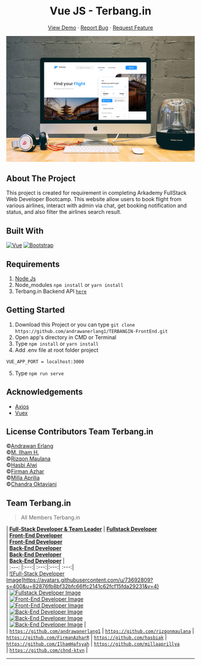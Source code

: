 <h1 align='center'>Vue JS - Terbang.in</h1>
  <p align="center">
    <a href="https://terbangin.netlify.app/">View Demo</a>
    ·
    <a href="https://github.com/andrawanerlang1/TERBANGIN-FrontEnd/issues">Report Bug</a>
    ·
    <a href="https://github.com/andrawanerlang1/TERBANGIN-FrontEnd/pulls">Request Feature</a>
  </p>

![Image Banner](https://raw.githubusercontent.com/andrawanerlang1/TERBANGIN-FrontEnd/main/src/assets/banner/terbangin-image.jpg)

## About The Project

This project is created for requirement in completing Arkademy FullStack Web Developer Bootcamp.
This website allow users to book flight from various airlines, interact with admin via chat, get booking notification and status, and also filter the airlines search result.

## Built With

[![Vue](https://img.shields.io/badge/Vue-v2.6.12-green)](https://github.com/vuejs/vue)
[![Bootstrap](https://img.shields.io/badge/Bootstrap-v4.5.2-blue)](https://github.com/bootstrap-vue/bootstrap-vue)

## Requirements

1. <a href="https://nodejs.org/en/download/">Node Js</a>
2. Node_modules `npm install` or `yarn install`
3. Terbang.in Backend API [`here`](https://github.com/andrawanerlang1/TERBANGIN-BackEnd.git)

## Getting Started

1. Download this Project or you can type `git clone https://github.com/andrawanerlang1/TERBANGIN-FrontEnd.git`
2. Open app's directory in CMD or Terminal
3. Type `npm install` or `yarn install`
4. Add .env file at root folder project

```sh
VUE_APP_PORT = localhost:3000
```

5. Type `npm run serve`

## Acknowledgements

- [Axios](https://www.npmjs.com/package/axios)
- [Vuex](https://vuex.vuejs.org/)

## License Contributors Team Terbang.in

©[Andrawan Erlang](https://github.com/andrawanerlang1) <br />
©[M. Ilham H.](https://github.com/IlhamHafsyah) <br />
©[Rizqon Maulana](https://github.com/rizqonmaulana) <br />
©[Hasbi Alwi](https://github.com/hasbiak) <br />
©[Firman Azhar](https://github.com/FirmanAzharR) <br />
©[Milla Aprilia](https://github.com/millaaprillya) <br />
©[Chandra Oktaviani](https://github.com/chnd-ktvn)

## Team Terbang.in

> All Members Terbang.in

| <a href="https://github.com/andrawanerlang1" target="_blank">**Full-Stack Developer & Team Leader**</a> | <a href="https://github.com/rizqonmaulana" target="_blank">**Fullstack Developer**</a>  
| <a href="https://github.com/FirmanAzharR" target="_blank">**Front-End Developer**</a>  
| <a href="https://github.com/hasbiak" target="_blank">**Front-End Developer**</a>  
| <a href="https://github.com/IlhamHafsyah" target="_blank">**Back-End Developer**</a>  
| <a href="https://github.com/millaaprillya" target="_blank">**Back-End Developer**</a>  
| <a href="https://github.com/chnd-ktvn" target="_blank">**Back-End Developer**</a> |  
| :---: |:---:| :---:|:---:| :---:|  
| [![Full-Stack Developer Image]https://avatars.githubusercontent.com/u/73692809?s=400&u=82876fb8bf32bfc66ffc2141c62fcf15fda29231&v=4)](https://github.com/andrawanerlang1)  
| [![Fullstack Developer Image](https://avatars.githubusercontent.com/u/57583229?s=400&u=09b51039555d63f8d9bc27015eb7fa42e4657357&v=4)](https://github.com/rizqonmaulana)  
| [![Front-End Developer Image](https://avatars.githubusercontent.com/u/33318547?s=400&u=57373982d221425ec2a94f27e7033e6c13b117c6&v=4)](https://github.com/FirmanAzharR)  
| [![Front-End Developer Image](https://avatars.githubusercontent.com/u/67422750?s=400&u=21d465c9ea07dcf6421ffc6076ca02f863843dc4&v=4)](https://github.com/hasbiak)  
| [![Back-End Developer Image](https://avatars.githubusercontent.com/u/74347780?s=400&u=1fab93361afb9a587fcf8f2ce0e685c61c101f13&v=4)](https://github.com/IlhamHafsyah)  
| [![Back-End Developer Image](https://avatars.githubusercontent.com/u/62936592?s=400&u=0f8f1c629ec3af531783c80d5a6cca4ecd9d8380&v=4)](https://github.com/millaaprillya)  
| [![Back-End Developer Image](https://avatars.githubusercontent.com/u/53890286?s=400&u=b2dec22b6b24814b226f74b7fd882584834cb538&v=4)](https://github.com/chnd-ktvn) |  
| <a href="https://github.com/andrawanerlang1" target="_blank">`https://github.com/andrawanerlang1`</a>
| <a href="https://github.com/rizqonmaulana" target="_blank">`https://github.com/rizqonmaulana`</a>
| <a href="https://github.com/FirmanAzharR" target="_blank">`https://github.com/FirmanAzharR`</a>
| <a href="https://github.com/hasbiak" target="_blank">`https://github.com/hasbiak`</a>
| <a href="https://github.com/IlhamHafsyah" target="_blank">`https://github.com/IlhamHafsyah`</a>
| <a href="https://github.com/millaaprillya" target="_blank">`https://github.com/millaaprillya`</a>  
| <a href="https://github.com/chnd-ktvn" target="_blank">`https://github.com/chnd-ktvn`</a> |

---

